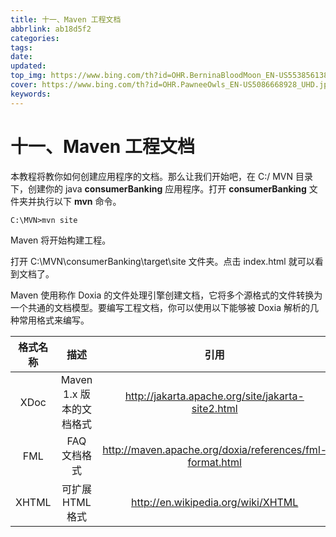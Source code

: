 ```yaml
---
title: 十一、Maven 工程文档
abbrlink: ab18d5f2
categories: 
tags: 
date: 
updated: 
top_img: https://www.bing.com/th?id=OHR.BerninaBloodMoon_EN-US5538561384_UHD.jpg
cover: https://www.bing.com/th?id=OHR.PawneeOwls_EN-US5086668928_UHD.jpg
keywords: 
---
```

# 十一、Maven 工程文档

本教程将教你如何创建应用程序的文档。那么让我们开始吧，在 C:/ MVN 目录下，创建你的 java **consumerBanking** 应用程序。打开 **consumerBanking** 文件夹并执行以下 **mvn** 命令。

```
C:\MVN>mvn site
```

Maven 将开始构建工程。

打开 C:\MVN\consumerBanking\target\site 文件夹。点击 index.html 就可以看到文档了。

Maven 使用称作 Doxia 的文件处理引擎创建文档，它将多个源格式的文件转换为一个共通的文档模型。要编写工程文档，你可以使用以下能够被 Doxia 解析的几种常用格式来编写。

| 格式名称 |           描述           |                           引用                           |
| :------: | :----------------------: | :------------------------------------------------------: |
|   XDoc   | Maven 1.x 版本的文档格式 |    http://jakarta.apache.org/site/jakarta-site2.html     |
|   FML    |       FAQ 文档格式       | http://maven.apache.org/doxia/references/fml-format.html |
|  XHTML   |     可扩展 HTML 格式     |            http://en.wikipedia.org/wiki/XHTML            |